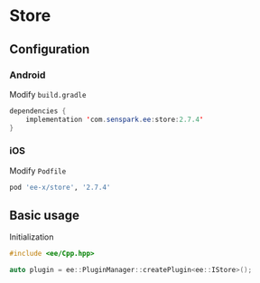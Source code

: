 # Store
## Configuration
### Android
Modify `build.gradle`
```java
dependencies {
    implementation 'com.senspark.ee:store:2.7.4'
}
```

### iOS
Modify `Podfile`
```ruby
pod 'ee-x/store', '2.7.4'
```

## Basic usage
Initialization
```cpp
#include <ee/Cpp.hpp>

auto plugin = ee::PluginManager::createPlugin<ee::IStore>();
```